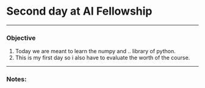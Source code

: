 # Second day at AI Fellowship
___

### Objective
1. Today we are meant to learn the numpy and .. library of python.
2. This is my first day so i also have to evaluate the worth of the course.
____

### Notes:


